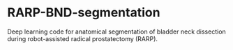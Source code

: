 # RARP-BND-segmentation
Deep learning code for anatomical segmentation of bladder neck dissection  during robot-assisted radical prostatectomy (RARP).
